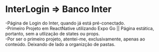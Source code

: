 # InterLogin => Banco Inter

-Página de Login do Inter, quando já está pré-conectado. <br>
-Primeiro Projeto em ReactNative utilizando Expo Go || Página estática, portanto, sem a utlização de states ou props. <br>
-Por ser o primeiro projeto, atentei-me, exclusivamente, apenas ao conteúdo. Deixando de lado a organizção de pastas.

